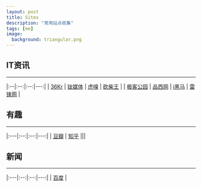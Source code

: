```yaml
---
layout: post
title: Sites
description: "常用站点收集"
tags: [me]
image:
  background: triangular.png
---
```


## IT资讯
----------

|:--|:--:|:--:|---:|
| [36Kr](http://36kr.com) | [钛媒体](http://tmtpost.com) | [虎嗅](http:/www.huxiu.com) | [砍柴王](http://www.ikanchai.com) |
| [极客公园](http://www.geekpark.net) | [品西网](http://www.pingwest.com) | [i黑马](http://www.iheima.com) | [雷锋网](http://www.leiphone.com) |


## 有趣
---------

|:---|:--:|:--:|---:|
| [豆瓣](http://www.douban.com) | [知乎](http://www.zhihu.com) |||

## 新闻
----------

|:---|:--:|:--:|---:|
| [百度](http://news.baidu.com) |
